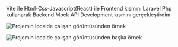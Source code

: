 Vite ile Html-Css-Javascript(React) ile Frontend kısmını
Laravel Php kullanarak Backend Mock API Development kısmını gerçekleştirdim

![Projemin localde çalışan görüntüsünden örnek ](https://private-user-images.githubusercontent.com/139924658/497534728-0d505d1f-757d-4e57-9e92-94a1dc5b6707.png?jwt=eyJ0eXAiOiJKV1QiLCJhbGciOiJIUzI1NiJ9.eyJpc3MiOiJnaXRodWIuY29tIiwiYXVkIjoicmF3LmdpdGh1YnVzZXJjb250ZW50LmNvbSIsImtleSI6ImtleTUiLCJleHAiOjE3NTk2NTc5MzMsIm5iZiI6MTc1OTY1NzYzMywicGF0aCI6Ii8xMzk5MjQ2NTgvNDk3NTM0NzI4LTBkNTA1ZDFmLTc1N2QtNGU1Ny05ZTkyLTk0YTFkYzViNjcwNy5wbmc_WC1BbXotQWxnb3JpdGhtPUFXUzQtSE1BQy1TSEEyNTYmWC1BbXotQ3JlZGVudGlhbD1BS0lBVkNPRFlMU0E1M1BRSzRaQSUyRjIwMjUxMDA1JTJGdXMtZWFzdC0xJTJGczMlMkZhd3M0X3JlcXVlc3QmWC1BbXotRGF0ZT0yMDI1MTAwNVQwOTQ3MTNaJlgtQW16LUV4cGlyZXM9MzAwJlgtQW16LVNpZ25hdHVyZT0wZGU0NjIzN2NlMTY5OTc0MjhhMGRhZDE5MmRkNzM4YTBlYjE0ZTkxYjRhODJiN2U0NGRlZThiN2NmODIyZDUxJlgtQW16LVNpZ25lZEhlYWRlcnM9aG9zdCJ9.6ZnluvR0RXxJtHDnetPW5vfG4xfDYVToZ3zxPengdD0)

![Projemin localde çalışan görüntüsünden başka örnek ](https://private-user-images.githubusercontent.com/139924658/497535069-1423dd5c-c5ff-41d3-9766-c2d605f336d7.png?jwt=eyJ0eXAiOiJKV1QiLCJhbGciOiJIUzI1NiJ9.eyJpc3MiOiJnaXRodWIuY29tIiwiYXVkIjoicmF3LmdpdGh1YnVzZXJjb250ZW50LmNvbSIsImtleSI6ImtleTUiLCJleHAiOjE3NTk2NTgyODUsIm5iZiI6MTc1OTY1Nzk4NSwicGF0aCI6Ii8xMzk5MjQ2NTgvNDk3NTM1MDY5LTE0MjNkZDVjLWM1ZmYtNDFkMy05NzY2LWMyZDYwNWYzMzZkNy5wbmc_WC1BbXotQWxnb3JpdGhtPUFXUzQtSE1BQy1TSEEyNTYmWC1BbXotQ3JlZGVudGlhbD1BS0lBVkNPRFlMU0E1M1BRSzRaQSUyRjIwMjUxMDA1JTJGdXMtZWFzdC0xJTJGczMlMkZhd3M0X3JlcXVlc3QmWC1BbXotRGF0ZT0yMDI1MTAwNVQwOTUzMDVaJlgtQW16LUV4cGlyZXM9MzAwJlgtQW16LVNpZ25hdHVyZT1kYThkZDE2ODI4MTI0ZjkwYmYyYjk2NDM2OGI1NWFiMjU3NDIzNzNiYzhjYmVmMTgxN2I3ODUwZjQ2MzQ5NmI4JlgtQW16LVNpZ25lZEhlYWRlcnM9aG9zdCJ9.7HAbM6esOEz78rRsu4ZqJZK7nPu_FPtxAnLFADg3Ic8)

